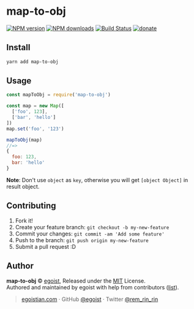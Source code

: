 # map-to-obj

[![NPM version](https://img.shields.io/npm/v/map-to-obj.svg?style=flat)](https://npmjs.com/package/map-to-obj) [![NPM downloads](https://img.shields.io/npm/dm/map-to-obj.svg?style=flat)](https://npmjs.com/package/map-to-obj) [![Build Status](https://img.shields.io/circleci/project/egoist/map-to-obj/master.svg?style=flat)](https://circleci.com/gh/egoist/map-to-obj) [![donate](https://img.shields.io/badge/$-donate-ff69b4.svg?maxAge=2592000&style=flat)](https://github.com/egoist/donate)

## Install

```bash
yarn add map-to-obj
```

## Usage

```js
const mapToObj = require('map-to-obj')

const map = new Map([
  ['foo', 123],
  ['bar', 'hello']
])
map.set('foo', '123')

mapToObj(map)
//=> 
{
  foo: 123,
  bar: 'hello'
}
```

**Note**: Don't use `object` as `key`, otherwise you will get `[object Object]` in result object.

## Contributing

1. Fork it!
2. Create your feature branch: `git checkout -b my-new-feature`
3. Commit your changes: `git commit -am 'Add some feature'`
4. Push to the branch: `git push origin my-new-feature`
5. Submit a pull request :D


## Author

**map-to-obj** © [egoist](https://github.com/egoist), Released under the [MIT](./LICENSE) License.<br>
Authored and maintained by egoist with help from contributors ([list](https://github.com/egoist/map-to-obj/contributors)).

> [egoistian.com](https://egoistian.com) · GitHub [@egoist](https://github.com/egoist) · Twitter [@rem_rin_rin](https://twitter.com/rem_rin_rin)
